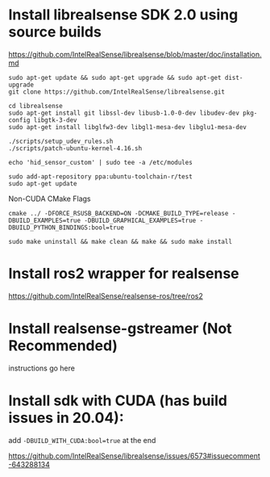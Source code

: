 # Install librealsense SDK 2.0 using source builds

https://github.com/IntelRealSense/librealsense/blob/master/doc/installation.md

```
sudo apt-get update && sudo apt-get upgrade && sudo apt-get dist-upgrade
git clone https://github.com/IntelRealSense/librealsense.git
```

```
cd librealsense
sudo apt-get install git libssl-dev libusb-1.0-0-dev libudev-dev pkg-config libgtk-3-dev
sudo apt-get install libglfw3-dev libgl1-mesa-dev libglu1-mesa-dev
```

```
./scripts/setup_udev_rules.sh
./scripts/patch-ubuntu-kernel-4.16.sh

echo 'hid_sensor_custom' | sudo tee -a /etc/modules
```

```
sudo add-apt-repository ppa:ubuntu-toolchain-r/test
sudo apt-get update
```

Non-CUDA CMake Flags

```
cmake ../ -DFORCE_RSUSB_BACKEND=ON -DCMAKE_BUILD_TYPE=release -DBUILD_EXAMPLES=true -DBUILD_GRAPHICAL_EXAMPLES=true -DBUILD_PYTHON_BINDINGS:bool=true

sudo make uninstall && make clean && make && sudo make install
```



# Install ros2 wrapper for realsense

https://github.com/IntelRealSense/realsense-ros/tree/ros2


# Install realsense-gstreamer (Not Recommended)

instructions go here


# Install sdk with CUDA (has build issues in 20.04):
add `-DBUILD_WITH_CUDA:bool=true` at the end

https://github.com/IntelRealSense/librealsense/issues/6573#issuecomment-643288134

